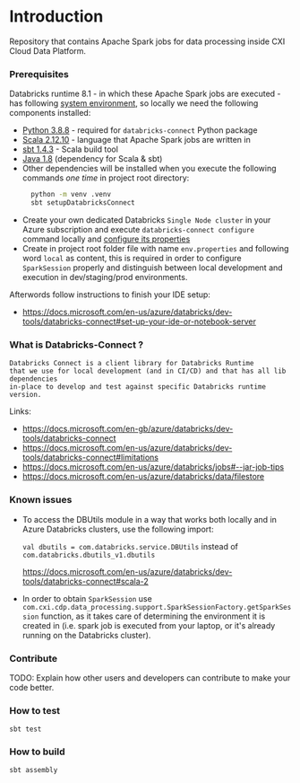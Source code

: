 # Introduction 

Repository that contains Apache Spark jobs for data processing inside CXI Cloud Data Platform.

### Prerequisites
Databricks runtime 8.1 - in which these Apache Spark jobs are executed -
has following [system environment](https://docs.microsoft.com/en-gb/azure/databricks/release-notes/runtime/8.1#system-environment),
so locally we need the following components installed: 

- [Python 3.8.8](https://www.python.org/downloads/release/python-388/) - required for `databricks-connect` Python package
- [Scala 2.12.10](https://www.scala-lang.org/download/2.12.10.html) - language that Apache Spark jobs are written in
- [sbt 1.4.3](https://www.scala-sbt.org/download.html) - Scala build tool
- [Java 1.8](https://adoptopenjdk.net/?variant=openjdk8&jvmVariant=hotspot) (dependency for Scala & sbt)
- Other dependencies will be installed when you execute the following commands _one time_ in project root directory:
  ```bash
    python -m venv .venv
    sbt setupDatabricksConnect
    ```
- Create your own dedicated Databricks `Single Node cluster` in your Azure subscription 
  and execute `databricks-connect configure` command locally and [configure its properties](https://docs.databricks.com/dev-tools/databricks-connect.html#step-2-configure-connection-properties) 
- Create in project root folder file with name `env.properties` and following word `local` as content, 
  this is required in order to configure `SparkSession` properly and distinguish between local development and execution in dev/staging/prod environments.

Afterwords follow instructions to finish your IDE setup:
- https://docs.microsoft.com/en-us/azure/databricks/dev-tools/databricks-connect#set-up-your-ide-or-notebook-server

### What is Databricks-Connect ?
```
Databricks Connect is a client library for Databricks Runtime 
that we use for local development (and in CI/CD) and that has all lib dependencies 
in-place to develop and test against specific Databricks runtime version.
```
Links: 
- https://docs.microsoft.com/en-gb/azure/databricks/dev-tools/databricks-connect
- https://docs.microsoft.com/en-us/azure/databricks/dev-tools/databricks-connect#limitations
- https://docs.microsoft.com/en-us/azure/databricks/jobs#--jar-job-tips
- https://docs.microsoft.com/en-us/azure/databricks/data/filestore

### Known issues
- To access the DBUtils module in a way that works both locally and in Azure Databricks clusters, use the following import:
  
  `val dbutils = com.databricks.service.DBUtils` instead of `com.databricks.dbutils_v1.dbutils`
  
  https://docs.microsoft.com/en-us/azure/databricks/dev-tools/databricks-connect#scala-2

- In order to obtain `SparkSession` use `com.cxi.cdp.data_processing.support.SparkSessionFactory.getSparkSession` function,
  as it takes care of determining the environment it is created in (i.e. spark job is executed from your laptop, or it's already running on the Databricks cluster).

### Contribute
TODO: Explain how other users and developers can contribute to make your code better.


### How to test
```
sbt test
```
### How to build
```
sbt assembly
```
